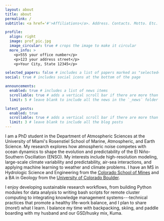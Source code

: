 ```yaml
---
layout: about
title: about
permalink: /
subtitle: <a href='#'>Affiliations</a>. Address. Contacts. Motto. Etc.

profile:
  align: right
  image: prof_pic.jpg
  image_circular: true # crops the image to make it circular
  more_info: >
    <p>555 your office number</p>
    <p>123 your address street</p>
    <p>Your City, State 12345</p>

selected_papers: false # includes a list of papers marked as "selected={true}"
social: true # includes social icons at the bottom of the page

announcements:
  enabled: true # includes a list of news items
  scrollable: true # adds a vertical scroll bar if there are more than 3 news items
  limit: 5 # leave blank to include all the news in the `_news` folder

latest_posts:
  enabled: true
  scrollable: true # adds a vertical scroll bar if there are more than 3 new posts items
  limit: 3 # leave blank to include all the blog posts
---
```


I am a PhD student in the Department of Atmospheric Sciences at the University of Miami's Rosenstiel School of Marine, Atmospheric, and Earth Science. My research explores how atmospheric noise competes with ocean dynamics to shape the evolution and predictability of the El Niño-Southern Oscillation (ENSO). My interests include high-resolution modeling, large-scale climate variability and predictability, air-sea interactions, and applying machine learning to weather and climate problems. I have an MS in Hydrologic Science and Engineering from the [Colorado School of Mines](https://www.mines.edu/) and a BA in Geology from the [University of Colorado Boulder](https://www.colorado.edu/). 

I enjoy developing sustainable research workflows, from building Python modules for data analysis to writing bash scripts for remote cluster computing to integrating knowledge management systems---technical practices that promote a healthy life-work balance, and I plan to share (more!) what I learn. I balance my time with backpacking, skiing, and paddle boarding with my husband and our GSD/husky mix, Kuma.

